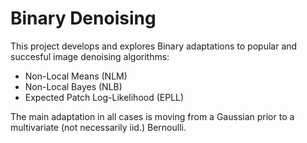 # Binary Denoising

This project develops and explores Binary adaptations to popular and succesful
image denoising algorithms:

* Non-Local Means (NLM)
* Non-Local Bayes (NLB)
* Expected Patch Log-Likelihood (EPLL)

The main adaptation in all cases is moving from a Gaussian prior to a multivariate 
(not necessarily iid.) Bernoulli.
